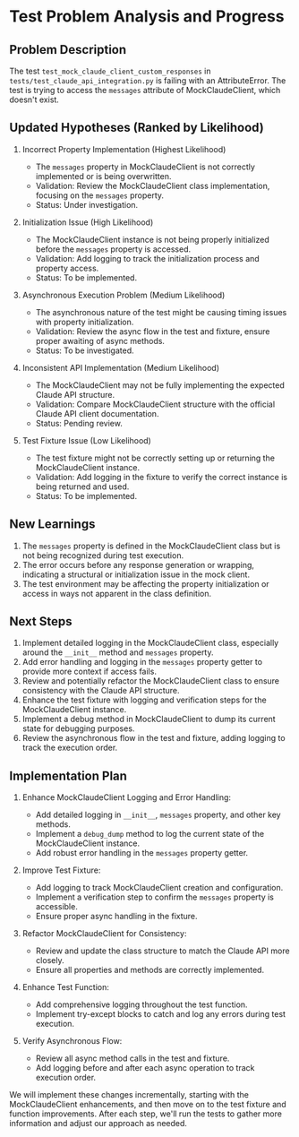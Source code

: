 # Test Problem Analysis and Progress

## Problem Description
The test `test_mock_claude_client_custom_responses` in `tests/test_claude_api_integration.py` is failing with an AttributeError. The test is trying to access the `messages` attribute of MockClaudeClient, which doesn't exist.

## Updated Hypotheses (Ranked by Likelihood)

1. Incorrect Property Implementation (Highest Likelihood)
   - The `messages` property in MockClaudeClient is not correctly implemented or is being overwritten.
   - Validation: Review the MockClaudeClient class implementation, focusing on the `messages` property.
   - Status: Under investigation.

2. Initialization Issue (High Likelihood)
   - The MockClaudeClient instance is not being properly initialized before the `messages` property is accessed.
   - Validation: Add logging to track the initialization process and property access.
   - Status: To be implemented.

3. Asynchronous Execution Problem (Medium Likelihood)
   - The asynchronous nature of the test might be causing timing issues with property initialization.
   - Validation: Review the async flow in the test and fixture, ensure proper awaiting of async methods.
   - Status: To be investigated.

4. Inconsistent API Implementation (Medium Likelihood)
   - The MockClaudeClient may not be fully implementing the expected Claude API structure.
   - Validation: Compare MockClaudeClient structure with the official Claude API client documentation.
   - Status: Pending review.

5. Test Fixture Issue (Low Likelihood)
   - The test fixture might not be correctly setting up or returning the MockClaudeClient instance.
   - Validation: Add logging in the fixture to verify the correct instance is being returned and used.
   - Status: To be implemented.

## New Learnings

1. The `messages` property is defined in the MockClaudeClient class but is not being recognized during test execution.
2. The error occurs before any response generation or wrapping, indicating a structural or initialization issue in the mock client.
3. The test environment may be affecting the property initialization or access in ways not apparent in the class definition.

## Next Steps

1. Implement detailed logging in the MockClaudeClient class, especially around the `__init__` method and `messages` property.
2. Add error handling and logging in the `messages` property getter to provide more context if access fails.
3. Review and potentially refactor the MockClaudeClient class to ensure consistency with the Claude API structure.
4. Enhance the test fixture with logging and verification steps for the MockClaudeClient instance.
5. Implement a debug method in MockClaudeClient to dump its current state for debugging purposes.
6. Review the asynchronous flow in the test and fixture, adding logging to track the execution order.

## Implementation Plan

1. Enhance MockClaudeClient Logging and Error Handling:
   - Add detailed logging in `__init__`, `messages` property, and other key methods.
   - Implement a `debug_dump` method to log the current state of the MockClaudeClient instance.
   - Add robust error handling in the `messages` property getter.

2. Improve Test Fixture:
   - Add logging to track MockClaudeClient creation and configuration.
   - Implement a verification step to confirm the `messages` property is accessible.
   - Ensure proper async handling in the fixture.

3. Refactor MockClaudeClient for Consistency:
   - Review and update the class structure to match the Claude API more closely.
   - Ensure all properties and methods are correctly implemented.

4. Enhance Test Function:
   - Add comprehensive logging throughout the test function.
   - Implement try-except blocks to catch and log any errors during test execution.

5. Verify Asynchronous Flow:
   - Review all async method calls in the test and fixture.
   - Add logging before and after each async operation to track execution order.

We will implement these changes incrementally, starting with the MockClaudeClient enhancements, and then move on to the test fixture and function improvements. After each step, we'll run the tests to gather more information and adjust our approach as needed.
